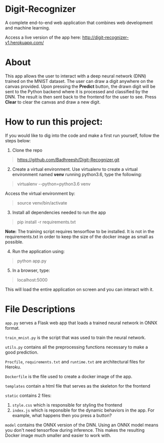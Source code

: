 # Digit-Recognizer
A complete end-to-end web application that combines web development and machine learning.

Access a live version of the app here: http://digit-recognizer-v1.herokuapp.com/

# About
This app allows the user to interact with a deep neural network (DNN) trained on the MNIST dataset. The user can draw a digit anywhere on the canvas provided. Upon pressing the **Predict** button, the drawn digit will be sent to the Python backend where it is processed and classified by the DNN. The result is then sent back to the frontend for the user to see. Press **Clear** to clear the canvas and draw a new digit.

# How to run this project:
If you would like to dig into the code and make a first run yourself, follow the steps below:

1) Clone the repo
  > https://github.com/Badhreesh/Digit-Recognizer.git
  
2) Create a virtual environment. Use virtualenv to create a virtual environment named **venv** running python3.6, type the following:
  > virtualenv --python=python3.6 venv
  
  Access the virtual environment by:
  > source venv/bin/activate
  
3) Install all dependencies needed to run the app
  > pip install -r requirements.txt
  
  **Note:** The training script requires tensorflow to be installed. It is not in the requirements.txt in order to keep the size of the docker image as small as possible.
  
4) Run the application using:
  > python app.py
  
 5) In a browser, type:
  > localhost:5000
  
  This will load the entire application on screen and you can interact with it.

# File Descriptions

`app.py` serves a Flask web app that loads a trained neural network in ONNX format.

`train_mnist.py` is the script that was used to train the neural network. 

`utils.py` contains all the preprocessing functions necessary to make a good prediction.

`Procfile`, `requirements.txt` and `runtime.txt` are architectural files for Heroku.

`Dockerfile` is the file used to create a docker image of the app.

`templates` contain a html file that serves as the skeleton for the frontend

`static` contains 2 files:
  1) `style.css` which is responsible for styling the frontend
  2) `index.js` which is reponsible for the dynamic behaviors in the app. For example, what happens then you press a button?
  
  `model` contains the ONNX version of the DNN. Using an ONNX model means you don't need tensorflow during inference. This makes the resulting Docker image much smaller and easier to work with.
  

